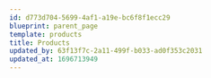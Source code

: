 ```yaml
---
id: d773d704-5699-4af1-a19e-bc6f8f1ecc29
blueprint: parent_page
template: products
title: Products
updated_by: 63f13f7c-2a11-499f-b033-ad0f353c2031
updated_at: 1696713949
---
```

